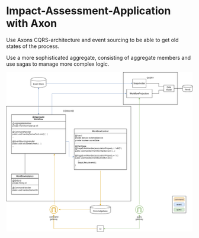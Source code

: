 # Impact-Assessment-Application with Axon

Use Axons CQRS-architecture and event sourcing to be able to get old states of the process.

Use a more sophisticated aggregate, consisting of aggregate members and use sagas to manage more complex logic.

![](architecture.PNG)
